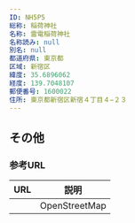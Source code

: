 ```yaml
---
ID: NH5P5
総称: 稲荷神社
名称: 雷電稲荷神社
名称読み: null
別名: null
都道府県: 東京都
区域: 新宿区
緯度: 35.6896062
経度: 139.7048107
郵便番号: 1600022
住所: 東京都新宿区新宿４丁目４−２３
---
```


## その他

### 参考URL

| URL | 説明          |
| --- | ------------- |
|     | OpenStreetMap |
